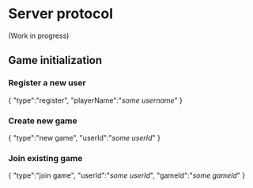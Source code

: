# Server protocol
(Work in progress)

## Game initialization
### Register a new user
{
    "type":"register",
    "playerName":"*some username*"
}

### Create new game
{
    "type":"new game",
    "userId":"*some userId*"
}

### Join existing game
{
    "type":"join game",
    "userId":"*some userId*",
    "gameId":"*some gameId*"
}